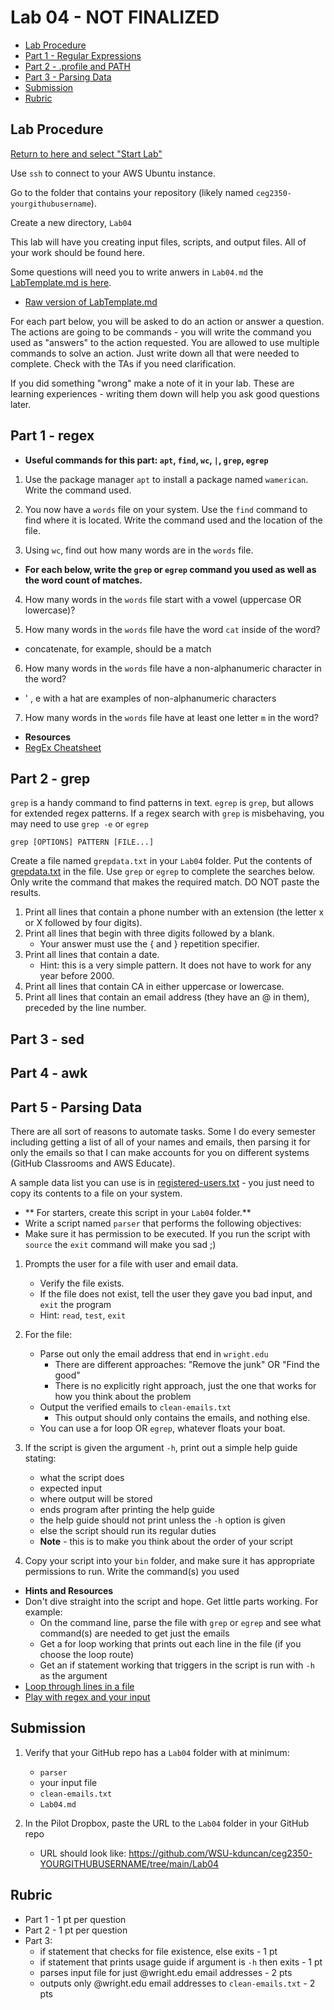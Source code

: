 # Lab 04 - NOT FINALIZED

- [Lab Procedure](#Lab-Procedure)
- [Part 1 - Regular Expressions](#Part-1---Regular-Expressions)
- [Part 2 - .profile and PATH](#Part-2---.profile-and-PATH)
- [Part 3 - Parsing Data](#Part-3---Parsing-Data)
- [Submission](#Submission)
- [Rubric](#Rubric)

## Lab Procedure

[Return to here and select "Start Lab"](https://awsacademy.instructure.com/courses/13249/modules/items/1136419)

Use `ssh` to connect to your AWS Ubuntu instance.

Go to the folder that contains your repository (likely named `ceg2350-yourgithubusername`).

Create a new directory, `Lab04`

This lab will have you creating input files, scripts, and output files. All of your work should be found here.

Some questions will need you to write anwers in `Lab04.md` the [LabTemplate.md is here](LabTemplate.md).

- [Raw version of LabTemplate.md](https://raw.githubusercontent.com/pattonsgirl/Spring2022-CEG2350/main/Labs/Lab04/LabTemplate.md)

For each part below, you will be asked to do an action or answer a question. The actions are going to be commands - you will write the command you used as "answers" to the action requested. You are allowed to use multiple commands to solve an action. Just write down all that were needed to complete. Check with the TAs if you need clarification.

If you did something "wrong" make a note of it in your lab. These are learning experiences - writing them down will help you ask good questions later.

## Part 1 - regex

- **Useful commands for this part: `apt`, `find`, `wc`, `|`, `grep`, `egrep`**

1. Use the package manager `apt` to install a package named `wamerican`. Write the command used.

2. You now have a `words` file on your system. Use the `find` command to find where it is located. Write the command used and the location of the file.

3. Using `wc`, find out how many words are in the `words` file.

- **For each below, write the `grep` or `egrep` command you used as well as the word count of matches.**

4. How many words in the `words` file start with a vowel (uppercase OR lowercase)?

5. How many words in the `words` file have the word `cat` inside of the word?

- concatenate, for example, should be a match

6. How many words in the `words` file have a non-alphanumeric character in the word?

- ' , e with a hat are examples of non-alphanumeric characters

7. How many words in the `words` file have at least one letter `m` in the word?

- **Resources**
- [RegEx Cheatsheet](http://web.mit.edu/hackl/www/lab/turkshop/slides/regex-cheatsheet.pdf)

## Part 2 - grep

`grep` is a handy command to find patterns in text. `egrep` is `grep`, but allows for extended regex patterns. If a regex search with `grep` is misbehaving, you may need to use `grep -e` or `egrep`

```
grep [OPTIONS] PATTERN [FILE...]
```

Create a file named `grepdata.txt` in your `Lab04` folder. Put the contents of [grepdata.txt](grepdata.txt) in the file. Use `grep` or `egrep` to complete the searches below. Only write the command that makes the required match. DO NOT paste the results.

1. Print all lines that contain a phone number with an extension (the letter x or X followed by four digits).
2. Print all lines that begin with three digits followed by a blank.
   - Your answer must use the \{ and \} repetition specifier.
3. Print all lines that contain a date.
   - Hint: this is a very simple pattern. It does not have to work for any year before 2000.
4. Print all lines that contain CA in either uppercase or lowercase.
5. Print all lines that contain an email address (they have an @ in them), preceded by the line number.

## Part 3 - sed

## Part 4 - awk

## Part 5 - Parsing Data

There are all sort of reasons to automate tasks. Some I do every semester including getting a list of all of your names and emails, then parsing it for only the emails so that I can make accounts for you on different systems (GitHub Classrooms and AWS Educate).

A sample data list you can use is in [registered-users.txt](registered-users.txt) - you just need to copy its contents to a file on your system.

- ** For starters, create this script in your `Lab04` folder.**
- Write a script named `parser` that performs the following objectives:
- Make sure it has permission to be executed. If you run the script with `source` the `exit` command will make you sad ;)

1. Prompts the user for a file with user and email data.

   - Verify the file exists.
   - If the file does not exist, tell the user they gave you bad input, and `exit` the program
   - Hint: `read`, `test`, `exit`

2. For the file:

   - Parse out only the email address that end in `wright.edu`
     - There are different approaches: "Remove the junk" OR "Find the good"
     - There is no explicitly right approach, just the one that works for how you think about the problem
   - Output the verified emails to `clean-emails.txt`
     - This output should only contains the emails, and nothing else.
   - You can use a for loop OR `egrep`, whatever floats your boat.

3. If the script is given the argument `-h`, print out a simple help guide stating:

   - what the script does
   - expected input
   - where output will be stored
   - ends program after printing the help guide
   - the help guide should not print unless the `-h` option is given
   - else the script should run its regular duties
   - **Note** - this is to make you think about the order of your script

4. Copy your script into your `bin` folder, and make sure it has appropriate permissions to run. Write the command(s) you used

- **Hints and Resources**
- Don't dive straight into the script and hope. Get little parts working. For example:
  - On the command line, parse the file with `grep` or `egrep` and see what command(s) are needed to get just the emails
  - Get a for loop working that prints out each line in the file (if you choose the loop route)
  - Get an if statement working that triggers in the script is run with `-h` as the argument
- [Loop through lines in a file](https://codefather.tech/blog/bash-loop-through-lines-file/)
- [Play with regex and your input](https://regex101.com/)

## Submission

1. Verify that your GitHub repo has a `Lab04` folder with at minimum:

   - `parser`
   - your input file
   - `clean-emails.txt`
   - `Lab04.md`

2. In the Pilot Dropbox, paste the URL to the `Lab04` folder in your GitHub repo
   - URL should look like: https://github.com/WSU-kduncan/ceg2350-YOURGITHUBUSERNAME/tree/main/Lab04

## Rubric

- Part 1 - 1 pt per question
- Part 2 - 1 pt per question
- Part 3:
  - if statement that checks for file existence, else exits - 1 pt
  - if statement that prints usage guide if argument is `-h` then exits - 1 pt
  - parses input file for just @wright.edu email addresses - 2 pts
  - outputs only @wright.edu email addresses to `clean-emails.txt` - 2 pts
